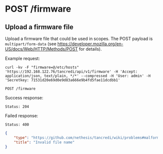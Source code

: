 # POST /firmware

## Upload a firmware file

Upload a firmware file that could be used in scopes. The POST payload is `multipart/form-data` (see https://developer.mozilla.org/en-US/docs/Web/HTTP/Methods/POST for details).

Example request:
```text
curl -kv -F "firmware=@/etc/hosts" 'https://192.168.122.76/tancredi/api/v1/firmware' -H 'Accept: application/json, text/plain, */*' --compressed -H 'User: admin' -H 'Secretkey: 71531d20e69d0e9d83a666e9b4fd5fae11dcdbb1'
```


```text
POST /firmware
```

Success response:

    Status: 204

Failed response:

    Status: 400

```json
{
    "type": "https://github.com/nethesis/tancredi/wiki/problems#malformed-data",
    "title": "Invalid file name"
}
